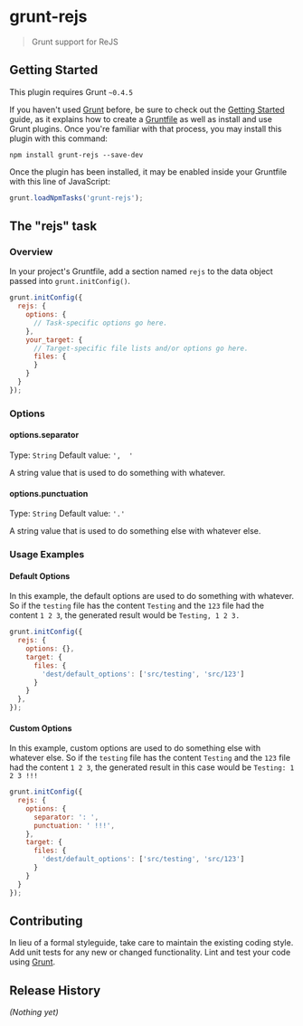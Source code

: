 # grunt-rejs

> Grunt support for ReJS

## Getting Started
This plugin requires Grunt `~0.4.5`

If you haven't used [Grunt](http://gruntjs.com/) before, be sure to check out the [Getting Started](http://gruntjs.com/getting-started) guide, as it explains how to create a [Gruntfile](http://gruntjs.com/sample-gruntfile) as well as install and use Grunt plugins. Once you're familiar with that process, you may install this plugin with this command:

```shell
npm install grunt-rejs --save-dev
```

Once the plugin has been installed, it may be enabled inside your Gruntfile with this line of JavaScript:

```js
grunt.loadNpmTasks('grunt-rejs');
```

## The "rejs" task

### Overview
In your project's Gruntfile, add a section named `rejs` to the data object passed into `grunt.initConfig()`.

```js
grunt.initConfig({
  rejs: {
    options: {
      // Task-specific options go here.
    },
    your_target: {
      // Target-specific file lists and/or options go here.
      files: {
      }
    }
  }
});
```

### Options

#### options.separator
Type: `String`
Default value: `',  '`

A string value that is used to do something with whatever.

#### options.punctuation
Type: `String`
Default value: `'.'`

A string value that is used to do something else with whatever else.

### Usage Examples

#### Default Options
In this example, the default options are used to do something with whatever. So if the `testing` file has the content `Testing` and the `123` file had the content `1 2 3`, the generated result would be `Testing, 1 2 3.`

```js
grunt.initConfig({
  rejs: {
    options: {},
    target: {
      files: {
        'dest/default_options': ['src/testing', 'src/123']
      }
    }
  },
});
```

#### Custom Options
In this example, custom options are used to do something else with whatever else. So if the `testing` file has the content `Testing` and the `123` file had the content `1 2 3`, the generated result in this case would be `Testing: 1 2 3 !!!`

```js
grunt.initConfig({
  rejs: {
    options: {
      separator: ': ',
      punctuation: ' !!!',
    },
    target: {
      files: {
        'dest/default_options': ['src/testing', 'src/123']
      }
    }
  }
});
```

## Contributing
In lieu of a formal styleguide, take care to maintain the existing coding style. Add unit tests for any new or changed functionality. Lint and test your code using [Grunt](http://gruntjs.com/).

## Release History
_(Nothing yet)_

